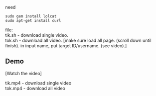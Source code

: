 need
```
sudo gem install lolcat
sudo apt-get install curl
```
file:<br>
tik.sh - download single video.<br>
tok.sh - download all video. \[make sure load all page. (scroll down until finish). in input name, put target ID/username. (see video).\]

## Demo
[Watch the video]

tik.mp4 - download single video<br>
tok.mp4 - download all video
